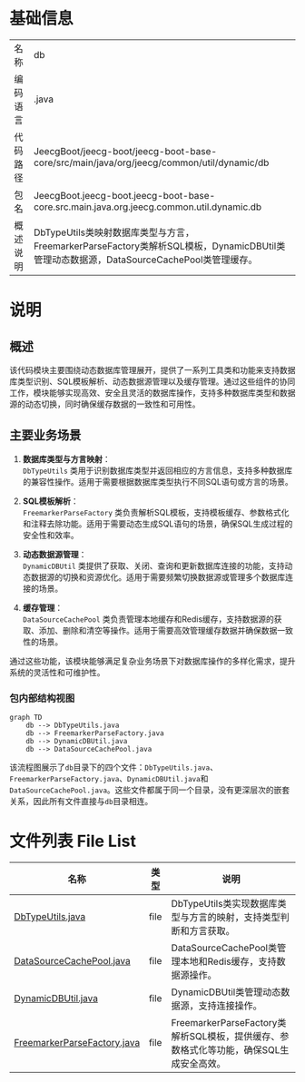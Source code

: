 # 基础信息

|      |      |
|------|------|
| 名称 | db |
| 编码语言 | .java |
| 代码路径 | JeecgBoot/jeecg-boot/jeecg-boot-base-core/src/main/java/org/jeecg/common/util/dynamic/db |
| 包名 | JeecgBoot.jeecg-boot.jeecg-boot-base-core.src.main.java.org.jeecg.common.util.dynamic.db |
| 概述说明 | DbTypeUtils类映射数据库类型与方言，FreemarkerParseFactory类解析SQL模板，DynamicDBUtil类管理动态数据源，DataSourceCachePool类管理缓存。 |

# 说明

## 概述

该代码模块主要围绕动态数据库管理展开，提供了一系列工具类和功能来支持数据库类型识别、SQL模板解析、动态数据源管理以及缓存管理。通过这些组件的协同工作，模块能够实现高效、安全且灵活的数据库操作，支持多种数据库类型和数据源的动态切换，同时确保缓存数据的一致性和可用性。

## 主要业务场景

1. **数据库类型与方言映射**：  
   `DbTypeUtils` 类用于识别数据库类型并返回相应的方言信息，支持多种数据库的兼容性操作。适用于需要根据数据库类型执行不同SQL语句或方言的场景。

2. **SQL模板解析**：  
   `FreemarkerParseFactory` 类负责解析SQL模板，支持模板缓存、参数格式化和注释去除功能。适用于需要动态生成SQL语句的场景，确保SQL生成过程的安全性和效率。

3. **动态数据源管理**：  
   `DynamicDBUtil` 类提供了获取、关闭、查询和更新数据库连接的功能，支持动态数据源的切换和资源优化。适用于需要频繁切换数据源或管理多个数据库连接的场景。

4. **缓存管理**：  
   `DataSourceCachePool` 类负责管理本地缓存和Redis缓存，支持数据源的获取、添加、删除和清空等操作。适用于需要高效管理缓存数据并确保数据一致性的场景。

通过这些功能，该模块能够满足复杂业务场景下对数据库操作的多样化需求，提升系统的灵活性和可维护性。


### 包内部结构视图

```mermaid
graph TD
    db --> DbTypeUtils.java
    db --> FreemarkerParseFactory.java
    db --> DynamicDBUtil.java
    db --> DataSourceCachePool.java
```

该流程图展示了`db`目录下的四个文件：`DbTypeUtils.java`、`FreemarkerParseFactory.java`、`DynamicDBUtil.java`和`DataSourceCachePool.java`。这些文件都属于同一个目录，没有更深层次的嵌套关系，因此所有文件直接与`db`目录相连。

# 文件列表 File List

| 名称   | 类型  | 说明 |
|-------|------|-------------|
| [DbTypeUtils.java](DbTypeUtils.md) | file | DbTypeUtils类实现数据库类型与方言的映射，支持类型判断和方言获取。 |
| [DataSourceCachePool.java](DataSourceCachePool.md) | file | DataSourceCachePool类管理本地和Redis缓存，支持数据源操作。 |
| [DynamicDBUtil.java](DynamicDBUtil.md) | file | DynamicDBUtil类管理动态数据源，支持连接操作。 |
| [FreemarkerParseFactory.java](FreemarkerParseFactory.md) | file | FreemarkerParseFactory类解析SQL模板，提供缓存、参数格式化等功能，确保SQL生成安全高效。 |


